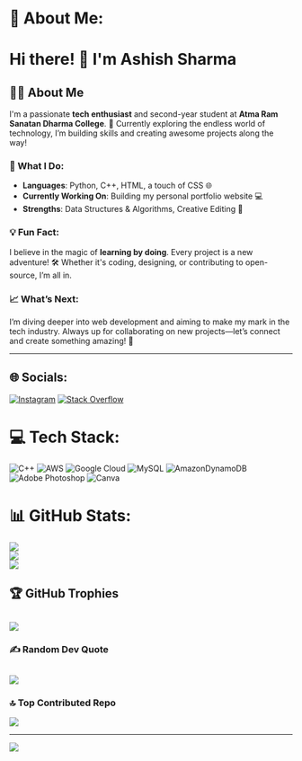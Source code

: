 # 💫 About Me:

# Hi there! 👋 I'm **Ashish Sharma**

## 👨‍💻 About Me

I'm a passionate **tech enthusiast** and second-year student at **Atma Ram Sanatan Dharma College**. 🚀 Currently exploring the endless world of technology, I’m building skills and creating awesome projects along the way!

### 🌟 What I Do:
- **Languages**: Python, C++, HTML, a touch of CSS 🌐
- **Currently Working On**: Building my personal portfolio website 💻
- **Strengths**: Data Structures & Algorithms, Creative Editing 🧠

### 💡 Fun Fact:
I believe in the magic of **learning by doing**. Every project is a new adventure! 🛠️ Whether it's coding, designing, or contributing to open-source, I’m all in. 

### 📈 What’s Next:
I’m diving deeper into web development and aiming to make my mark in the tech industry. Always up for collaborating on new projects—let’s connect and create something amazing! 🤝

---

## 🌐 Socials:
[![Instagram](https://img.shields.io/badge/Instagram-%23E4405F.svg?logo=Instagram&logoColor=white)](https://instagram.com/0.ashish.0) [![Stack Overflow](https://img.shields.io/badge/-Stackoverflow-FE7A16?logo=stack-overflow&logoColor=white)](https://stackoverflow.com/users/17043304) 

# 💻 Tech Stack:
![C++](https://img.shields.io/badge/c++-%2300599C.svg?style=plastic&logo=c%2B%2B&logoColor=white) ![AWS](https://img.shields.io/badge/AWS-%23FF9900.svg?style=plastic&logo=amazon-aws&logoColor=white) ![Google Cloud](https://img.shields.io/badge/GoogleCloud-%234285F4.svg?style=plastic&logo=google-cloud&logoColor=white) ![MySQL](https://img.shields.io/badge/mysql-4479A1.svg?style=plastic&logo=mysql&logoColor=white) ![AmazonDynamoDB](https://img.shields.io/badge/Amazon%20DynamoDB-4053D6?style=plastic&logo=Amazon%20DynamoDB&logoColor=white) ![Adobe Photoshop](https://img.shields.io/badge/adobe%20photoshop-%2331A8FF.svg?style=plastic&logo=adobe%20photoshop&logoColor=white) ![Canva](https://img.shields.io/badge/Canva-%2300C4CC.svg?style=plastic&logo=Canva&logoColor=white)
# 📊 GitHub Stats:
![](https://github-readme-stats.vercel.app/api?username=Ai-ash&theme=dark&hide_border=false&include_all_commits=false&count_private=false)<br/>
![](https://github-readme-streak-stats.herokuapp.com/?user=Ai-ash&theme=dark&hide_border=false)<br/>
![](https://github-readme-stats.vercel.app/api/top-langs/?username=Ai-ash&theme=dark&hide_border=false&include_all_commits=false&count_private=false&layout=compact)

## 🏆 GitHub Trophies
![](https://github-profile-trophy.vercel.app/?username=Ai-ash&theme=shadow_red&no-frame=false&no-bg=false&margin-w=4)
---
### ✍️ Random Dev Quote
![](https://quotes-github-readme.vercel.app/api?type=horizontal&theme=radical)
---
### 🔝 Top Contributed Repo
![](https://github-contributor-stats.vercel.app/api?username=Ai-ash&limit=5&theme=dark&combine_all_yearly_contributions=true)

---
[![](https://visitcount.itsvg.in/api?id=Ai-ash&icon=0&color=4)](https://visitcount.itsvg.in)

<!-- Proudly created with GPRM ( https://gprm.itsvg.in ) -->
